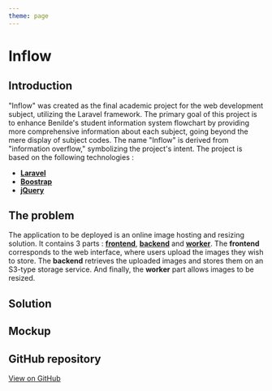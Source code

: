 ```yaml
---
theme: page
---
```


<script setup>
  import InflowMockup from './InflowMockup.vue'
  import InflowSolution from './InflowSolution.vue'
</script>

# Inflow

## Introduction

"Inflow" was created as the final academic project for the web development subject, utilizing the Laravel framework. The primary goal of this project is to enhance Benilde's student information system flowchart by providing more comprehensive information about each subject, going beyond the mere display of subject codes. The name "Inflow" is derived from "information overflow," symbolizing the project's intent. The project is based on the following technologies :

- [**Laravel**](https://laravel.com/)
- [**Boostrap**](https://getbootstrap.com/)
- [**jQuery**](https://jquery.com/)

## The problem

The application to be deployed is an online image hosting and resizing solution. It contains 3 parts : [**frontend**](https://github.com/EthanAndreas/CloudAppDeployment/tree/main/web), [**backend**](https://github.com/EthanAndreas/CloudAppDeployment/tree/main/api) and [**worker**](https://github.com/EthanAndreas/CloudAppDeployment/tree/main/api). The **frontend** corresponds to the web interface, where users upload the images they wish to store. The **backend** retrieves the uploaded images and stores them on an S3-type storage service. And finally, the **worker** part allows images to be resized.

<!-- <div align="center">
  <img src="../assets/img/flowchart.png" alt="Nimbus Weather App" 
    style="width: 80%; max-width:400px"
  >
</div> -->
<InflowSolution />

## Solution

<InflowSolution />

## Mockup

<InflowMockup />

## GitHub repository

[View on GitHub](https://github.com/simonpangan/BenildeProjects/tree/master/inflow-project)